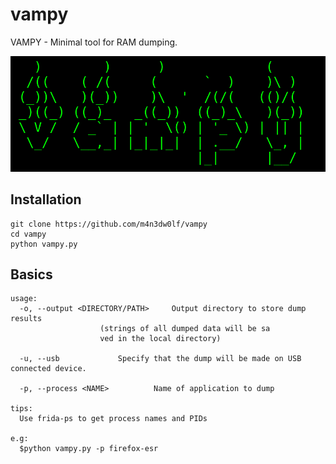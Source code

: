 # vampy

VAMPY - Minimal tool for RAM dumping.

![alt text](banner.png)

## Installation
```
git clone https://github.com/m4n3dw0lf/vampy
cd vampy
python vampy.py
```

## Basics
```
usage:
  -o, --output <DIRECTORY/PATH>		Output directory to store dump results
					(strings of all dumped data will be sa
					ved in the local directory)
					
  -u, --usb				Specify that the dump will be made on USB connected device.					

  -p, --process <NAME>			Name of application to dump

tips:
  Use frida-ps to get process names and PIDs

e.g:
  $python vampy.py -p firefox-esr
```
